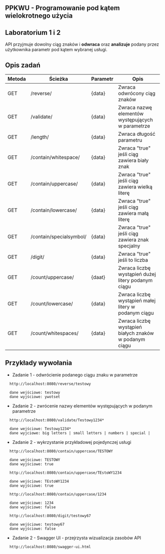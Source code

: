 ## PPKWU - Programowanie pod kątem wielokrotnego użycia

## Laboratorium 1 i 2

API przyjmuje dowolny ciąg znaków i **odwraca** oraz **analizuje** podany przez użytkownika parametr pod kątem wybranej usługi.

## Opis zadań
| Metoda | Ścieżka                     | Parametr | Opis                                                    |
|--------|-----------------------------|----------|---------------------------------------------------------|
| GET    | /reverse/                   | {data}   | Zwraca odwrócony ciąg znaków                            |
| GET    | /validate/                  | {data}   | Zwraca nazwę elementów występujących w parametrze       |
| GET    | /length/                    | {data}   | Zwraca długość parametru                                |
| GET    | /contain/whitespace/        | {data}   | Zwraca "true" jeśli ciąg zawiera biały znak             |
| GET    | /contain/uppercase/         | {data}   | Zwraca "true" jeśli ciąg zawiera wielką literę          |
| GET    | /contain/lowercase/         | {data}   | Zwraca "true" jeśli ciąg zawiera małą literę            |
| GET    | /contain/specialsymbol/     | {data}   | Zwraca "true" jeśli ciąg zawiera znak specjalny         |
| GET    | /digit/                     | {data}   | Zwraca "true" jeśli to liczba                           |
| GET    | /count/uppercase/           | {daat}   | Zwraca liczbę wystąpień dużej litery podanym ciągu      |
| GET    | /count/lowercase/           | {data}   | Zwraca liczbę wystąpień małej litery w podanym ciągu    |
| GET    | /count/whitespaces/         | {data}   | Zwraca liczbę wystąpień białych znaków w podanym ciągu  |

## Przykłady wywołania
* Zadanie 1 - odwrócienie podanego ciągu znaku w parametrze
```
  http://localhost:8080/reverse/testowy
  
  dane wejściowe: testowy
  dane wyjściowe: ywotset
```
* Zadanie 2 - zwrócenie nazwy elementów występujących w podanym parametrze
```
  http://localhost:8080/validate/Testowy1234*
  
  dane wejściowe: Testowy1234*
  dane wyjciowe: big letters | small letters | numbers | special |
```
* Zadanie 2 - wykrzystanie przykładowej pojedynczej usługi
```
  http://localhost:8080/contain/uppercase/TESTOWY
  
  dane wejściowe: TESTOWY
  dane wyjściowe: true
```
```
  http://localhost:8080/contain/uppercase/TEstoWY1234  
  
  dane wejściowe: TEstoWY1234 
  dane wyjściowe: true
```
```
  http://localhost:8080/contain/uppercase/1234
  
  dane wejściowe: 1234
  dane wyjściowe: false
```
```
  http://localhost:8080/digit/testowy67
  
  dane wejściowe: testowy67
  dane wyjściowe: false
```
* Zadanie 2 - Swagger UI - przejrzysta wizualizacja zasobów API
```
  http://localhost:8080/swagger-ui.html
```
